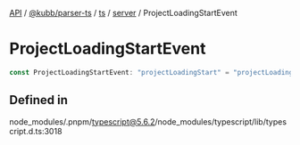 [API](../../../../../../../packages.md) / [@kubb/parser-ts](../../../../../index.md) / [ts](../../../index.md) / [server](../index.md) / ProjectLoadingStartEvent

# ProjectLoadingStartEvent

```ts
const ProjectLoadingStartEvent: "projectLoadingStart" = "projectLoadingStart";
```

## Defined in

node\_modules/.pnpm/typescript@5.6.2/node\_modules/typescript/lib/typescript.d.ts:3018

